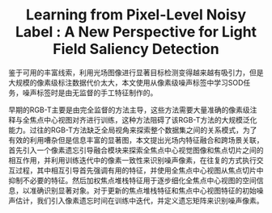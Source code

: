 # <center> Learning from Pixel-Level Noisy Label : A New Perspective for Light Field Saliency Detection</center>
鉴于可用的丰富线索，利用光场图像进行显著目标检测变得越来越有吸引力，但是大规模的像素级标注数据代价太大，本文使用从像素级噪声标签中学习SOD任务，噪声标签时是由无监督的手工特征制作的。

早期的RGB-T主要是由完全监督的方法主导，这些方法需要大量准确的像素级注释与全焦点中心视图对齐进行训练，这种方法阻碍了该RGB-T方法的大规模泛化能力。过往的RGB-T方法缺乏全局视角来探索整个数据集之间的关系模式，为了有效的利用嘈杂但是信息丰富的显著图，本文提出光场内特征融合和跨场景关联，首先引入一个像素遗忘引导融合模块来探索全焦点中心视觉图像和焦点切片之间的相互作用，并利用训练迭代中的像素一致性来识别噪声像素，在往复的方式执行交互过程，其中相互引导首先强调有用的特征，并使用全焦点中心视图从焦点切片中抑制不必要的特征。然后加权焦点堆栈特征用于逐步细化全焦点中心视图的空间信息，以准确识别显著对象。对于更新的焦点堆栈特征和焦点中心视图特征的初始噪声估计，我们引入像素遗忘时间在训练中迭代，并定义遗忘矩阵来识别噪声像素。